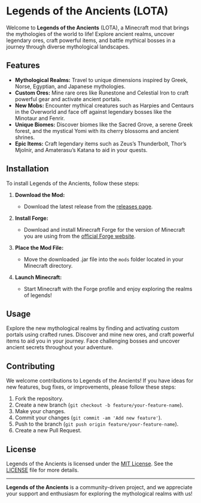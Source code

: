 # Legends of the Ancients (LOTA)

Welcome to **Legends of the Ancients** (LOTA), a Minecraft mod that brings the mythologies of the world to life! Explore ancient realms, uncover legendary ores, craft powerful items, and battle mythical bosses in a journey through diverse mythological landscapes.

## Features

- **Mythological Realms:** Travel to unique dimensions inspired by Greek, Norse, Egyptian, and Japanese mythologies.
- **Custom Ores:** Mine rare ores like Runestone and Celestial Iron to craft powerful gear and activate ancient portals.
- **New Mobs:** Encounter mythical creatures such as Harpies and Centaurs in the Overworld and face off against legendary bosses like the Minotaur and Fenrir.
- **Unique Biomes:** Discover biomes like the Sacred Grove, a serene Greek forest, and the mystical Yomi with its cherry blossoms and ancient shrines.
- **Epic Items:** Craft legendary items such as Zeus’s Thunderbolt, Thor’s Mjolnir, and Amaterasu’s Katana to aid in your quests.

## Installation

To install Legends of the Ancients, follow these steps:

1. **Download the Mod:**
    - Download the latest release from the [releases page](link-to-releases).

2. **Install Forge:**
    - Download and install Minecraft Forge for the version of Minecraft you are using from the [official Forge website](https://files.minecraftforge.net/).

3. **Place the Mod File:**
    - Move the downloaded .jar file into the `mods` folder located in your Minecraft directory.

4. **Launch Minecraft:**
    - Start Minecraft with the Forge profile and enjoy exploring the realms of legends!

## Usage

Explore the new mythological realms by finding and activating custom portals using crafted runes. Discover and mine new ores, and craft powerful items to aid you in your journey. Face challenging bosses and uncover ancient secrets throughout your adventure.

## Contributing

We welcome contributions to Legends of the Ancients! If you have ideas for new features, bug fixes, or improvements, please follow these steps:

1. Fork the repository.
2. Create a new branch (`git checkout -b feature/your-feature-name`).
3. Make your changes.
4. Commit your changes (`git commit -am 'Add new feature'`).
5. Push to the branch (`git push origin feature/your-feature-name`).
6. Create a new Pull Request.

## License

Legends of the Ancients is licensed under the [MIT License](LICENSE). See the [LICENSE](LICENSE) file for more details.


---

**Legends of the Ancients** is a community-driven project, and we appreciate your support and enthusiasm for exploring the mythological realms with us!